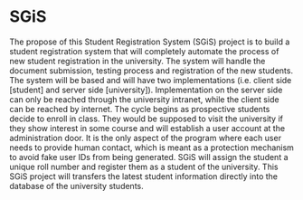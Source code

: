 # SGiS
The propose of this Student Registration System (SGiS) project is to build a student registration system that will completely automate the process of new student registration in the university. The system will handle the document submission, testing process and registration of the new students. The system will be based and will have two implementations (i.e. client side [student] and server side [university]). Implementation on the server side can only be reached through the university intranet, while the client side can be reached by internet. The cycle begins as prospective students decide to enroll in class. They would be supposed to visit the university if they show interest in some course and will establish a user account at the administration door. It is the only aspect of the program where each user needs to provide human contact, which is meant as a protection mechanism to avoid fake user IDs from being generated. SGiS will assign the student a unique roll number and register them as a student of the university. This SGiS project will transfers the latest student information directly into the database of the university students.
